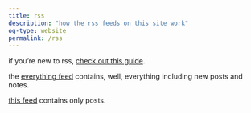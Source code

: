 ```yaml
---
title: rss
description: "how the rss feeds on this site work"
og-type: website
permalink: /rss
---
```


if you’re new to rss, [check out this guide](https://derekkedziora.com/blog/rss-guide).


the [everything feed](/feed.xml) contains, well, everything including new posts and notes. 

[this feed](/feed/essays.xml) contains only posts. 
